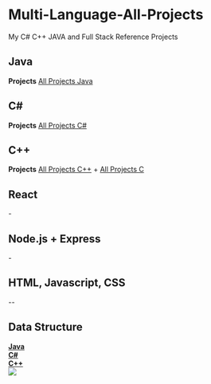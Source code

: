 # Multi-Language-All-Projects
My C# C++ JAVA and Full Stack Reference Projects


<h2>Java</h2>
<strong>Projects</strong> 
<a href="https://github.com/w3arthur/Multi-Language-All-Projects/tree/master/Java-Project">All Projects Java</a>

<h2>C#</h2>
<strong>Projects</strong> 
<a href="https://github.com/w3arthur/Multi-Language-All-Projects/tree/master/CSharp-Project">All Projects C#</a>


<h2>C++</h2>
<strong>Projects</strong> 
<a href="https://github.com/w3arthur/Multi-Language-All-Projects/tree/master/CSharp-Project">All Projects C++</a> + 
<a href="https://github.com/w3arthur/Multi-Language-All-Projects/tree/master/C-Project">All Projects C</a>

<h2>React</h2>
-

<h2>Node.js + Express</h2>
-

<h2>HTML, Javascript, CSS</h2>
--

<h2>Data Structure</h2>
<a href="https://github.com/w3arthur/Multi-Language-All-Projects/tree/master/DataStructures_Algorithms_Java"><strong>Java</strong> </a><br>
<a href="https://github.com/w3arthur/Multi-Language-All-Projects/tree/master/DataStructures_Algorithms_CSharp"><strong>C#</strong> </a><br>
<a href="https://github.com/w3arthur/Multi-Language-All-Projects/tree/master/DataStructures_Algorithms_Cpp"><strong>C++</strong> </a><br>


<img src="https://i.imgur.com/3jZqAPv.png">




